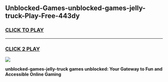 
## Unblocked-Games-unblocked-games-jelly-truck-Play-Free-443dy
<h3>
<a href="https://premium76.site?title=unblocked-games-jelly-truck&ref=19M">CLICK TO PLAY</a></h3>
<hr>

<h3>
<a href="https://premium76.site?title=unblocked-games-jelly-truck&ref=19M">CLICK 2 PLAY</a>
  
</h3>

<a href="https://premium76.site?title=unblocked-games-jelly-truck&ref=19M"><img src="https://clearcache.store/games.png"></a>


**unblocked-games-jelly-truck games unblocked: Your Gateway to Fun and Accessible Online Gaming**
